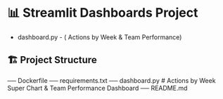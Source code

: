 # 📊 Streamlit Dashboards Project


- dashboard.py - ( Actions by Week & Team Performance)

## 🏗️ Project Structure

── Dockerfile
── requirements.txt
── dashboard.py   # Actions by Week Super Chart & Team Performance Dashboard
── README.md





